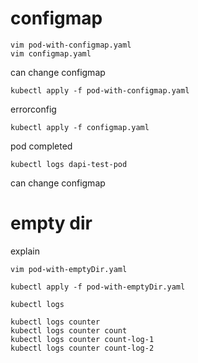 # configmap
```
vim pod-with-configmap.yaml
vim configmap.yaml
```
can change configmap
```
kubectl apply -f pod-with-configmap.yaml
```
errorconfig
```
kubectl apply -f configmap.yaml
```
pod completed
```
kubectl logs dapi-test-pod
```

can change configmap

# empty dir
explain
```
vim pod-with-emptyDir.yaml
```
```
kubectl apply -f pod-with-emptyDir.yaml
```
```
kubectl logs 
```
```
kubectl logs counter
kubectl logs counter count
kubectl logs counter count-log-1
kubectl logs counter count-log-2
